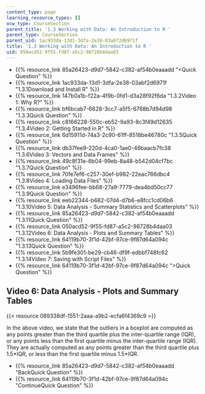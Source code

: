 ```yaml
---
content_type: page
learning_resource_types: []
ocw_type: CourseSection
parent_title: '1.3 Working with Data: An Introduction to R '
parent_type: CourseSection
parent_uid: 1ac933da-13d1-3dfa-2e38-03abf2d6971f
title: '1.3 Working with Data: An Introduction to R '
uid: 050acd52-9f55-fd87-a5c2-98728b4daa03
---
```


*   {{% resource_link 85a26423-d9d7-5842-c382-af54b0eaaadd "\<Quick Question" %}}
*   {{% resource_link 1ac933da-13d1-3dfa-2e38-03abf2d6971f "1.3.1Download and Install R" %}}
*   {{% resource_link 147b0a1b-f22a-4f9b-0fd1-d3a28f92f6da "1.3.2Video 1: Why R?" %}}
*   {{% resource_link bf6bcab7-6628-3cc7-a5f5-6768b7d94d98 "1.3.3Quick Question" %}}
*   {{% resource_link c8166228-550c-eb52-9a93-8c3f49d12635 "1.3.4Video 2: Getting Started in R" %}}
*   {{% resource_link 6d15911d-74a3-2c90-61ff-8518be46780c "1.3.5Quick Question" %}}
*   {{% resource_link db37fee9-220d-4ca0-1ae0-46baacb7fc38 "1.3.6Video 3: Vectors and Data Frames" %}}
*   {{% resource_link 49c8f31e-6b04-99eb-8a48-b542d04cf7bc "1.3.7Quick Question" %}}
*   {{% resource_link 70fe7ef6-c257-30ef-b982-22eac766dbc4 "1.3.8Video 4: Loading Data Files" %}}
*   {{% resource_link e3496fee-bb68-27a9-7779-dea4bd50cc77 "1.3.9Quick Question" %}}
*   {{% resource_link eeb22344-b682-07d4-d7b6-e8fcc1cd06b6 "1.3.10Video 5: Data Analysis - Summary Statistics and Scatterplots" %}}
*   {{% resource_link 85a26423-d9d7-5842-c382-af54b0eaaadd "1.3.11Quick Question" %}}
*   {{% resource_link 050acd52-9f55-fd87-a5c2-98728b4daa03 "1.3.12Video 6: Data Analysis - Plots and Summary Tables" %}}
*   {{% resource_link 64119b70-3f1d-42bf-97ce-9f87d64a094c "1.3.13Quick Question" %}}
*   {{% resource_link 5b9fe301-be29-cb46-df9f-edbbf748fc62 "1.3.14Video 7: Saving with Script Files" %}}
*   {{% resource_link 64119b70-3f1d-42bf-97ce-9f87d64a094c "\>Quick Question" %}}

Video 6: Data Analysis - Plots and Summary Tables
-------------------------------------------------

{{< resource 089338df-1551-2aaa-a9b2-ecfa6f4369c9 >}}

In the above video, we state that the outliers in a boxplot are computed as any points greater than the third quartile plus the inter-quartile range (IQR), or any points less than the first quartile minus the inter-quartile range (IQR). They are actually computed as any points greater than the third quartile plus 1.5\*IQR, or less than the first quartile minus 1.5\*IQR. 

*   {{% resource_link 85a26423-d9d7-5842-c382-af54b0eaaadd "BackQuick Question" %}}
*   {{% resource_link 64119b70-3f1d-42bf-97ce-9f87d64a094c "ContinueQuick Question" %}}